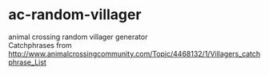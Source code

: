 # ac-random-villager
animal crossing random villager generator<br>
Catchphrases from
http://www.animalcrossingcommunity.com/Topic/4468132/1/Villagers_catchphrase_List
